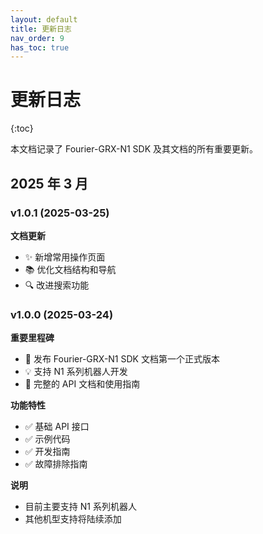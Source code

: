 ```yaml
---
layout: default
title: 更新日志
nav_order: 9
has_toc: true
---
```


# 更新日志

{:toc}

本文档记录了 Fourier-GRX-N1 SDK 及其文档的所有重要更新。

## 2025 年 3 月

### v1.0.1 (2025-03-25)

**文档更新**

- ✨ 新增常用操作页面
- 📚 优化文档结构和导航
- 🔍 改进搜索功能

### v1.0.0 (2025-03-24)

**重要里程碑**

- 🎉 发布 Fourier-GRX-N1 SDK 文档第一个正式版本
- 💡 支持 N1 系列机器人开发
- 📖 完整的 API 文档和使用指南

**功能特性**

- ✅ 基础 API 接口
- ✅ 示例代码
- ✅ 开发指南
- ✅ 故障排除指南

**说明**

- 目前主要支持 N1 系列机器人
- 其他机型支持将陆续添加
